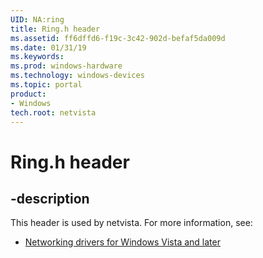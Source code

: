 ```yaml
---
UID: NA:ring
title: Ring.h header
ms.assetid: ff6dffd6-f19c-3c42-902d-befaf5da009d
ms.date: 01/31/19
ms.keywords: 
ms.prod: windows-hardware
ms.technology: windows-devices
ms.topic: portal
product:
- Windows
tech.root: netvista
---
```


# Ring.h header


## -description


This header is used by netvista. For more information, see:

- [Networking drivers for Windows Vista and later](../_netvista/index.md)
